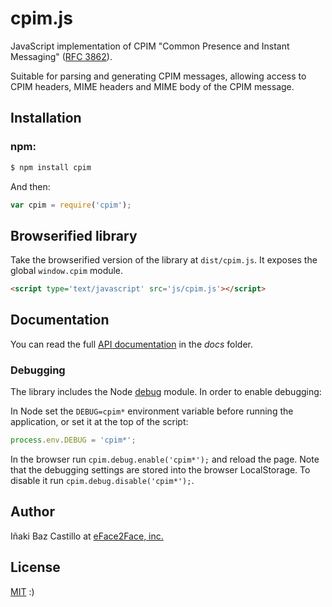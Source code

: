 # cpim.js

JavaScript implementation of CPIM "Common Presence and Instant Messaging" ([RFC 3862](https://tools.ietf.org/html/rfc3862)).

Suitable for parsing and generating CPIM messages, allowing access to CPIM headers, MIME headers and MIME body of the CPIM message.


## Installation

### **npm**:

```bash
$ npm install cpim
```

And then:

```javascript
var cpim = require('cpim');
```


## Browserified library

Take the browserified version of the library at `dist/cpim.js`. It exposes the global `window.cpim` module.

```html
<script type='text/javascript' src='js/cpim.js'></script>
```


## Documentation

You can read the full [API documentation](docs/index.md) in the *docs* folder.


### Debugging

The library includes the Node [debug](https://github.com/visionmedia/debug) module. In order to enable debugging:

In Node set the `DEBUG=cpim*` environment variable before running the application, or set it at the top of the script:

```javascript
process.env.DEBUG = 'cpim*';
```

In the browser run `cpim.debug.enable('cpim*');` and reload the page. Note that the debugging settings are stored into the browser LocalStorage. To disable it run `cpim.debug.disable('cpim*');`.


## Author

Iñaki Baz Castillo at [eFace2Face, inc.](https://eface2face.com)


## License

[MIT](./LICENSE) :)
